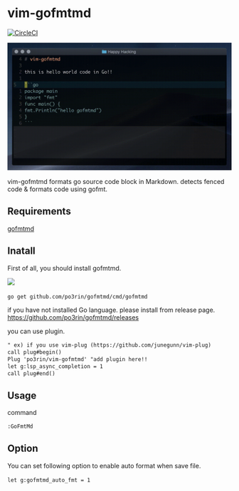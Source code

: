 # vim-gofmtmd

[![CircleCI](https://circleci.com/gh/po3rin/vim-gofmtmd.svg?style=shield)](https://circleci.com/gh/po3rin/vim-gofmtmd)

<img src="image/out.gif" width="640px"/>

vim-gofmtmd formats go source code block in Markdown. detects fenced code & formats code using gofmt.

## Requirements

[gofmtmd](https://github.com/po3rin/gofmtmd)

## Inatall

First of all, you should install gofmtmd.

<a href="https://github.com/po3rin/gofmtmd"><img src="https://github-link-card.s3.ap-northeast-1.amazonaws.com/po3rin/gofmtmd.png" width="420px"></a>

```bash
go get github.com/po3rin/gofmtmd/cmd/gofmtmd
```

if you have not installed Go language. please install from release page.
https://github.com/po3rin/gofmtmd/releases

you can use plugin.

```vim
" ex) if you use vim-plug (https://github.com/junegunn/vim-plug)
call plug#begin()
Plug 'po3rin/vim-gofmtmd' "add plugin here!!
let g:lsp_async_completion = 1
call plug#end()
```

## Usage

command

```bash
:GoFmtMd
```

## Option
You can set following option to enable auto format when save file.

`let g:gofmtmd_auto_fmt = 1`

